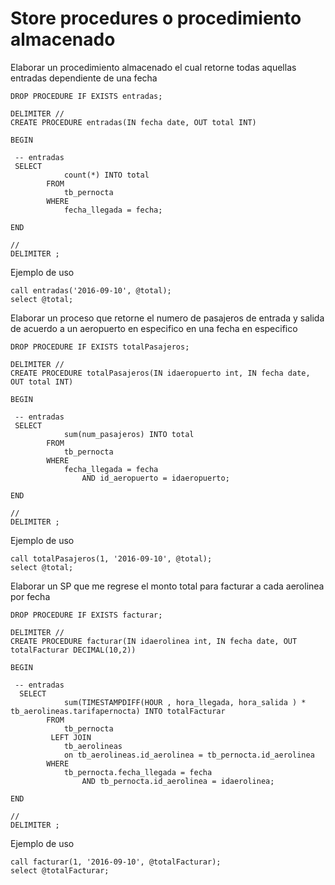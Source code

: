 # Store procedures o procedimiento almacenado

Elaborar un procedimiento almacenado el cual retorne todas aquellas entradas dependiente de una fecha

```
DROP PROCEDURE IF EXISTS entradas; 

DELIMITER // 
CREATE PROCEDURE entradas(IN fecha date, OUT total INT) 

BEGIN 

 -- entradas
 SELECT
            count(*) INTO total
        FROM
            tb_pernocta
        WHERE
            fecha_llegada = fecha;

END 

// 
DELIMITER ;
```

Ejemplo de uso

```
call entradas('2016-09-10', @total);
select @total;
```

Elaborar un proceso que retorne el numero de pasajeros de entrada y salida de acuerdo a un aeropuerto en especifico en una fecha en especifico

```
DROP PROCEDURE IF EXISTS totalPasajeros; 

DELIMITER // 
CREATE PROCEDURE totalPasajeros(IN idaeropuerto int, IN fecha date, OUT total INT) 

BEGIN 

 -- entradas
 SELECT
            sum(num_pasajeros) INTO total
        FROM
            tb_pernocta
        WHERE
            fecha_llegada = fecha
				AND id_aeropuerto = idaeropuerto;

END 

// 
DELIMITER ; 
```

Ejemplo de uso

```
call totalPasajeros(1, '2016-09-10', @total);
select @total;
```


Elaborar un SP que me regrese el monto total para facturar a cada aerolinea por fecha

```
DROP PROCEDURE IF EXISTS facturar; 

DELIMITER // 
CREATE PROCEDURE facturar(IN idaerolinea int, IN fecha date, OUT totalFacturar DECIMAL(10,2)) 

BEGIN 

 -- entradas
  SELECT
            sum(TIMESTAMPDIFF(HOUR , hora_llegada, hora_salida ) * tb_aerolineas.tarifapernocta) INTO totalFacturar
        FROM
            tb_pernocta
         LEFT JOIN
         	tb_aerolineas
         	on tb_aerolineas.id_aerolinea = tb_pernocta.id_aerolinea    	
        WHERE
            tb_pernocta.fecha_llegada = fecha
				AND tb_pernocta.id_aerolinea = idaerolinea;

END 

// 
DELIMITER ;
```

Ejemplo de uso

```
call facturar(1, '2016-09-10', @totalFacturar);
select @totalFacturar;
```